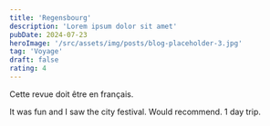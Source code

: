 ```yaml
---
title: 'Regensbourg'
description: 'Lorem ipsum dolor sit amet'
pubDate: 2024-07-23
heroImage: '/src/assets/img/posts/blog-placeholder-3.jpg'
tag: 'Voyage'
draft: false
rating: 4
---
```


Cette revue doit être en français.

It was fun and I saw the city festival. Would recommend. 1 day trip.
